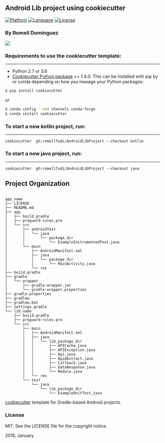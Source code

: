 ## Android Lib project using cookiecutter

[![Platform](https://img.shields.io/badge/platform-android-brightgreen.svg)](https://developer.android.com/index.html)
[![Language](https://img.shields.io/badge/language-ES-blue.svg)](./README.es)
[![License](https://img.shields.io/badge/license-MIT-blue.svg)](https://github.com/romellfudi/AndroidLibProject/blob/master/LICENSE)

### By Romell Domínguez
[![](https://raw.githubusercontent.com/romellfudi/assets/master/favicon.ico)](https://www.romellfudi.com/)

### Requirements to use the cookiecutter template:
-----------
 - Python 2.7 or 3.6
 - [Cookiecutter Python package](http://cookiecutter.readthedocs.org/en/latest/installation.html) >= 1.4.0: This can be installed with pip by or conda depending on how you manage your Python packages:

``` bash
$ pip install cookiecutter
```

or

``` bash
$ conda config --add channels conda-forge
$ conda install cookiecutter
```

### To start a new kotlin project, run:
------------
    cookiecutter  gh:romellfudi/AndroidLibProject --checkout kotlin

### To start a new java project, run:
------------
    cookiecutter  gh:romellfudi/AndroidLibProject --checkout java

## Project Organization

```
.
app_name
├── LICENSE
├── README.md
├── app
│   ├── build.gradle
│   ├── proguard-rules.pro
│   └── src
│       ├── androidTest
│       │   └── java
│       │       └── package_dir
│       │           └── ExampleInstrumentedTest.java
│       └── main
│           ├── AndroidManifest.xml
│           ├── java
│           │   └── package_dir
│           │       └── MainActivity.java
│           └── res
├── build.gradle
├── gradle
│   └── wrapper
│       ├── gradle-wrapper.jar
│       └── gradle-wrapper.properties
├── gradle.properties
├── gradlew
├── gradlew.bat
├── settings.gradle
└── lib_name
    ├── build.gradle
    ├── proguard-rules.pro
    └── src
        ├── main
        │   ├── AndroidManifest.xml
        │   ├── java
        │   │   └── lib_package_dir
        │   │       ├── APICache.java
        │   │       ├── APIException.java
        │   │       ├── Api.java
        │   │       ├── ApiAbstract.java
        │   │       ├── Callback.java
        │   │       ├── DataResponse.java
        │   │       └── Module.java
        │   └── res
        └── test
            └── java
                └── lib_package_dir
                    └── ExampleUnitTest.java
```

[cookiecutter](https://github.com/audreyr/cookiecutter) template for Gradle-based Android projects.

### License
MIT. See the LICENSE file for the copyright notice.

2019, January